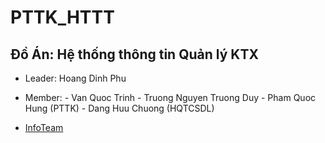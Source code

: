 # PTTK_HTTT
## Đồ Án: Hệ thống thông tin Quản lý KTX

- Leader: Hoang Dinh Phu

- Member: - Van Quoc Trinh
        - Truong Nguyen Truong Duy
        - Pham Quoc Hung (PTTK)
        - Dang Huu Chuong (HQTCSDL)
- [InfoTeam](https://docs.google.com/spreadsheets/u/1/d/1p4xZgridnT3pUxmNMiIDBygVfO0TOzg9PdBfLzT07LQ/edit?ouid=103761159788018516468&usp=sheets_home&ths=true)
